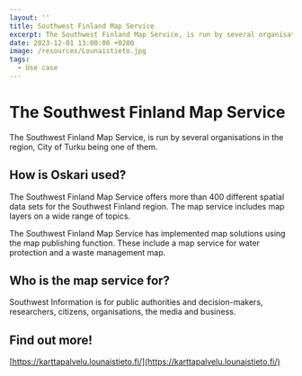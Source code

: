 ```yaml
---
layout: ''
title: Southwest Finland Map Service
excerpt: The Southwest Finland Map Service, is run by several organisations in the region, City of Turku being one of them.
date: 2023-12-01 13:00:00 +0200
image: /resources/Lounaistieto.jpg
tags:
  - Use case
---
```


# The Southwest Finland Map Service

The Southwest Finland Map Service, is run by several organisations in the region, City of Turku being one of them.

## How is Oskari used?

The Southwest Finland Map Service offers more than 400 different spatial data sets for the Southwest Finland region. The map service includes map layers on a wide range of topics.

The Southwest Finland Map Service has implemented map solutions using the map publishing function. These include a map service for water protection and a waste management map.

## Who is the map service for?

Southwest Information is for public authorities and decision-makers, researchers, citizens, organisations, the media and business.

## Find out more!

[https://karttapalvelu.lounaistieto.fi/](https://karttapalvelu.lounaistieto.fi/)